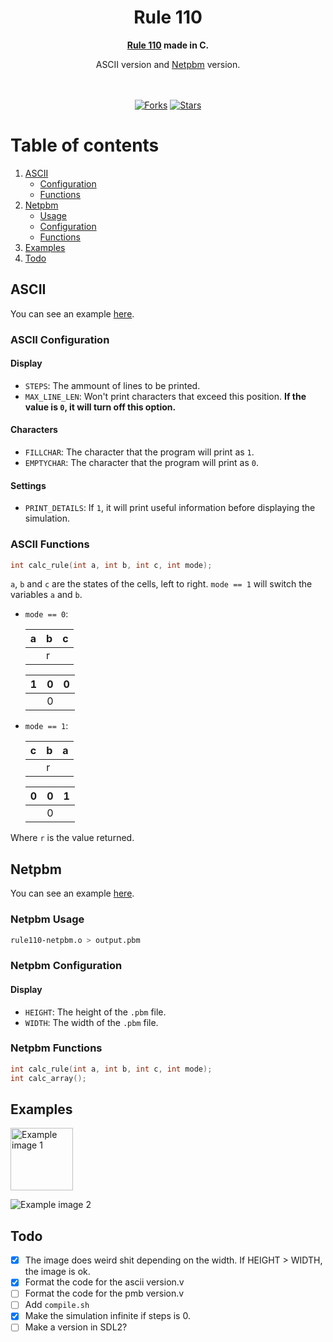 <div align="center">
	<h1>Rule 110</h1>
	<b><a href="https://en.wikipedia.org/wiki/Rule_110">Rule 110</a> made in C.</b><br>
   <p>ASCII version and <a href="https://en.wikipedia.org/wiki/Netpbm">Netpbm</a> version.</p><br><br>
	<a href="https://github.com/r4v10l1/rule110/network/members"><img src="https://img.shields.io/github/forks/r4v10l1/rule110.svg?style=for-the-badge&logo=c&color=a8b9cc&logoColor=a8b9cc" alt="Forks"></a>
	<a href="https://github.com/r4v10l1/rule110/stargazers"><img src="https://img.shields.io/github/stars/r4v10l1/rule110.svg?style=for-the-badge&logo=c&color=a8b9cc&logoColor=a8b9cc" alt="Stars"></a>
</div>

# Table of contents
1. [ASCII](https://github.com/r4v10l1/rule110#ASCII)
   - [Configuration](https://github.com/r4v10l1/rule110#ASCII-Configuration)
   - [Functions](https://github.com/r4v10l1/rule110#ASCII-Functions)
2. [Netpbm](https://github.com/r4v10l1/rule110#Netpbm)
   - [Usage](https://github.com/r4v10l1/rule110#Netpbm-Usage)
   - [Configuration](https://github.com/r4v10l1/rule110#Netpbm-Configuration)
   - [Functions](https://github.com/r4v10l1/rule110#Netpbm-Functions)
3. [Examples](https://github.com/r4v10l1/rule110#Examples)
4. [Todo](https://github.com/r4v10l1/rule110#Todo)

## ASCII
You can see an example [here](https://raw.githubusercontent.com/r4v10l1/rule110/main/example.txt).

### ASCII Configuration
#### Display
- `STEPS`: The ammount of lines to be printed.
- `MAX_LINE_LEN`: Won't print characters that exceed this position. **If the value is `0`, it will turn off this option.**
#### Characters
- `FILLCHAR`: The character that the program will print as `1`.
- `EMPTYCHAR`: The character that the program will print as `0`.
#### Settings
- `PRINT_DETAILS`: If `1`, it will print useful information before displaying the simulation.

### ASCII Functions
```c
int calc_rule(int a, int b, int c, int mode);
```
`a`, `b` and `c` are the states of the cells, left to right. `mode == 1` will switch the variables `a` and `b`.

- `mode == 0`:

   a | b | c 
  ---|---|---
     | r |   
     
   1 | 0 | 0 
  ---|---|---
     | 0 |   
     
- `mode == 1`:

   c | b | a 
  ---|---|---
     | r |   

   0 | 0 | 1 
  ---|---|---
     | 0 |   

Where `r` is the value returned.

## Netpbm
You can see an example [here](https://raw.githubusercontent.com/r4v10l1/rule110/main/examples/example2.png).

### Netpbm Usage
```bash
rule110-netpbm.o > output.pbm
```

### Netpbm Configuration
#### Display
- `HEIGHT`: The height of the `.pbm` file.
- `WIDTH`: The width of the `.pbm` file.

### Netpbm Functions
```c
int calc_rule(int a, int b, int c, int mode);
int calc_array();
```
## Examples
<img src="https://raw.githubusercontent.com/r4v10l1/rule110/main/examples/example3.png" alt="Example image 1" height="100px" width="100px">

![Example image 2](https://raw.githubusercontent.com/r4v10l1/rule110/main/examples/example2.png)

## Todo
- [X] The image does weird shit depending on the width. If HEIGHT > WIDTH, the image is ok.
- [X] Format the code for the ascii version.v
- [ ] Format the code for the pmb version.v
- [ ] Add `compile.sh`
- [X] Make the simulation infinite if steps is 0.
- [ ] Make a version in SDL2?
